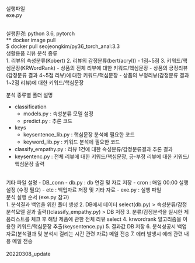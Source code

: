 실행파일 <br>
exe.py

<br>
실행환경: python 3.6, pytorch <br>
** docker image pull <br>
$ docker pull seojeongkim/py36_torch_anal:3.3


<br>
생활용품 리뷰 분석 종류<br>
1. 리뷰의 속성분류(Kobert)
2. 리뷰의 감정분류(bert(acryl)) - 1점~5점
3. 키워드/핵심문장(KRWordRank)
    - 상품의 전체 리뷰에 대한 키워드/핵심문장
    - 상품의 긍정리뷰(감정분류 결과 4~5점 리뷰)에 대한 키워드/핵심문장
    - 상품의 부정리뷰(감정분류 결과 1~2점 리뷰)에 대한 키워드/핵심문장

분석 종류별 폴더 설명<br>
- classification
    - models.py          : 속성분류 모델 설정
    - predict.py         : 추론 코드
- keys
    - keysentence_lib.py : 핵심문장 분석에 필요한 코드
    - keyword_lib.py     : 키워드 분석에 필요한 코드
- classify_empathy.py    : 리뷰 1건에 대한 속성분류/감정분류결과 추론 결과
- keysentenc.py          : 전체 리뷰에 대한 키워드/핵심문장, 긍-부정 리뷰에 대한 키워드/핵심문장 출력
<br>
기타 파일 설명
- DB_conn
    - db.py              : db 연결 및 자료 저장
- cron                   : 매일 00:00 실행 설정 (수정 필요)
- etc                    : 백업자료 저장 및 기타 자료
- exe.py                 : 실행 파일

<br>
분석 실행 순서 (exe.py 참고) <br>
1. 분석결과 백업을 위한 폴더 생성
2. DB에서 데이터 select(db.py) > 속성분류/감정분석모델 결과 출력((classify_empathy.py) > DB 저장
3. 분류/감정분석을 실시한 제품리스트를 체크 후 해당 제품에 관한 전체 리뷰 select
4. krwordrank 알고리즘을 이용한 키워드/핵심문장 추출(keysentence.py)
5. 결과값 DB 저장
6. 분석성공시 백업자료(분석결과 및 분석시 걸리는 시간 관련 자료) 메일 전송
7. 에러 발생시 에러 관련 내용 메일 전송

<br>
<br>
20220308_update